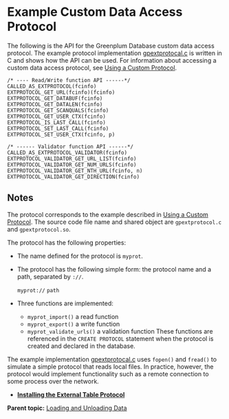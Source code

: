 # Example Custom Data Access Protocol 

The following is the API for the Greenplum Database custom data access protocol. The example protocol implementation [gpextprotocal.c](g-gpextprotocal.c.html) is written in C and shows how the API can be used. For information about accessing a custom data access protocol, see [Using a Custom Protocol](g-using-a-custom-protocol.html).

```
/* ---- Read/Write function API ------*/
CALLED_AS_EXTPROTOCOL(fcinfo)
EXTPROTOCOL_GET_URL(fcinfo)(fcinfo) 
EXTPROTOCOL_GET_DATABUF(fcinfo) 
EXTPROTOCOL_GET_DATALEN(fcinfo) 
EXTPROTOCOL_GET_SCANQUALS(fcinfo) 
EXTPROTOCOL_GET_USER_CTX(fcinfo) 
EXTPROTOCOL_IS_LAST_CALL(fcinfo) 
EXTPROTOCOL_SET_LAST_CALL(fcinfo) 
EXTPROTOCOL_SET_USER_CTX(fcinfo, p)

/* ------ Validator function API ------*/
CALLED_AS_EXTPROTOCOL_VALIDATOR(fcinfo)
EXTPROTOCOL_VALIDATOR_GET_URL_LIST(fcinfo) 
EXTPROTOCOL_VALIDATOR_GET_NUM_URLS(fcinfo) 
EXTPROTOCOL_VALIDATOR_GET_NTH_URL(fcinfo, n) 
EXTPROTOCOL_VALIDATOR_GET_DIRECTION(fcinfo)
```

## Notes 

The protocol corresponds to the example described in [Using a Custom Protocol](g-using-a-custom-protocol.html). The source code file name and shared object are `gpextprotocol.c` and `gpextprotocol.so`.

The protocol has the following properties:

-   The name defined for the protocol is `myprot`.
-   The protocol has the following simple form: the protocol name and a path, separated by `://`.

    `myprot://` `path`

-   Three functions are implemented:

    -   `myprot_import()` a read function
    -   `myprot_export()` a write function
    -   `myprot_validate_urls()` a validation function
    These functions are referenced in the `CREATE PROTOCOL` statement when the protocol is created and declared in the database.


The example implementation [gpextprotocal.c](g-gpextprotocal.c.html) uses `fopen()` and `fread()` to simulate a simple protocol that reads local files. In practice, however, the protocol would implement functionality such as a remote connection to some process over the network.

-   **[Installing the External Table Protocol](../../load/topics/g-installing-the-external-table-protocol.html)**  


**Parent topic:** [Loading and Unloading Data](../../load/topics/g-loading-and-unloading-data.html)


